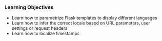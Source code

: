 ### Learning Objectives

- Learn how to parametrize Flask templates to display different languages
- Learn how to infer the correct locale based on URL parameters, user settings or request headers
- Learn how to localize timestamps